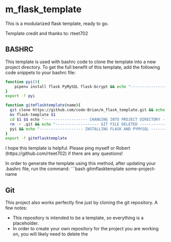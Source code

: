 # m_flask_template
<p>This is a modularized flask template, ready to go.</p>
<p>Template credit and thanks to: rteet702</p>


## BASHRC
<p>This template is used with bashrc code to clone the template into a new project directory. 
  To get the full benefit of this template, add the following code snippets to your bashrc file:</p>
  
  ```bash
  function pyi(){
      pipenv install flask PyMySQL flask-bcrypt && echo "-------------------FLASK PYMYSQL BCRYPT AND VIRTUAL ENVIRONMENT CREATED-------------------"
  }
  export -f pyi
  
  function gitmflasktemplate(name){
    git clone https://github.com/code-Brian/m_flask_template.git && echo "------------------- GIT REPO CLONED -------------------"
    mv flask-template $1
    cd $1 $$ echo "------------------- CHANGING INTO PROJECT DIRECTORY -------------------"
    rm -r .git && echo "------------------- GIT FILE DELETED -------------------"
    pyi && echo "------------------- INSTALLING FLASK AND PYMYSQL -------------------"
  } 
  export -f gitmflasktemplate
  ```
<p> I hope this template is helpful. Please ping myself or Robert (https://github.com/rteet702) if there are any questions!</p>
In order to generate the template using this method, after updating your .bashrc file, run the command:
```bash
gitmflasktemplate some-project-name

## Git

This project also works perfectly fine just by cloning the git repository. 
A few notes:
- This repository is intended to be a template, so everything is a placeholder. 
- In order to create your own repository for the project you are working on, you will likely need to delete the 
